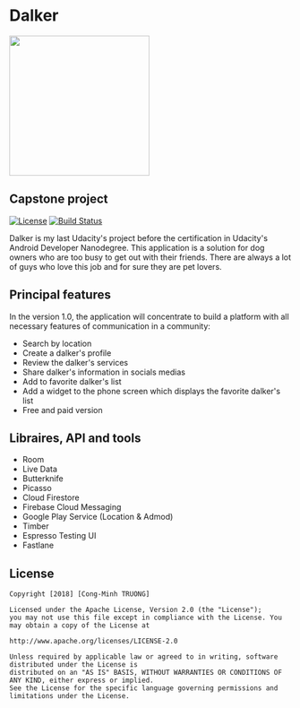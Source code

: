 # Dalker

<img src="../master/app/src/main/ic_launcher-web.png" width="250">

## Capstone project

[![License](https://img.shields.io/badge/License-Apache%202.0-blue.svg)](https://opensource.org/licenses/Apache-2.0)
[![Build Status](https://circleci.com/gh/cminhtruong/capstone-project/tree/master.svg?style=shield&circle-token=56cc09bc819ba296c975e732cecc24dd2c976896)](https://circleci.com/gh/cminhtruong/capstone-project/tree/master)

Dalker is my last Udacity's project before the certification in Udacity's Android Developer Nanodegree.
This application is a solution for dog owners who are too busy to get out with their friends. There are always a lot of guys who love this job and for sure they are pet lovers.

## Principal features

In the version 1.0, the application will concentrate to build a platform with all necessary features of communication in a community: 

- Search by location
- Create a dalker's profile
- Review the dalker's services
- Share dalker's information in socials medias
- Add to favorite dalker's list
- Add a widget to the phone screen which displays the favorite dalker's list
- Free and paid version

## Libraires, API and tools

- Room
- Live Data
- Butterknife
- Picasso
- Cloud Firestore
- Firebase Cloud Messaging
- Google Play Service (Location & Admod)
- Timber
- Espresso Testing UI
- Fastlane

## License

    Copyright [2018] [Cong-Minh TRUONG]

    Licensed under the Apache License, Version 2.0 (the "License"); 
    you may not use this file except in compliance with the License. You may obtain a copy of the License at

    http://www.apache.org/licenses/LICENSE-2.0
    
    Unless required by applicable law or agreed to in writing, software distributed under the License is 
    distributed on an "AS IS" BASIS, WITHOUT WARRANTIES OR CONDITIONS OF ANY KIND, either express or implied. 
    See the License for the specific language governing permissions and limitations under the License.
